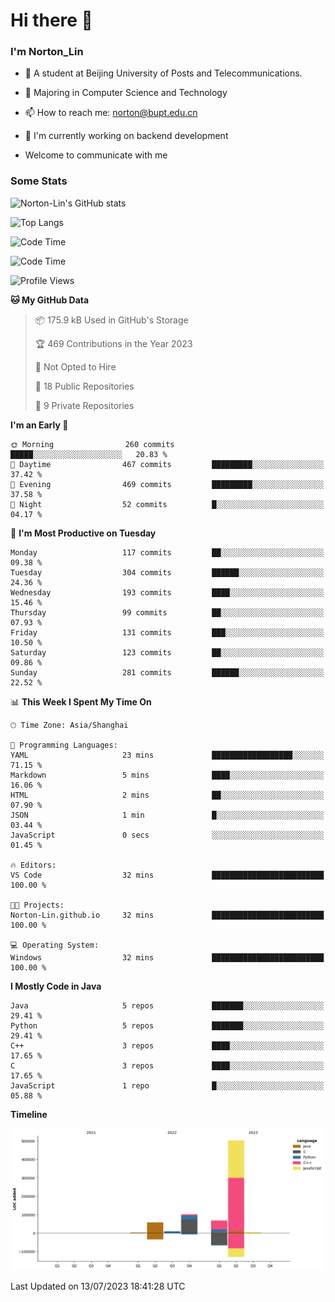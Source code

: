 
# Hi there 👋

### I'm Norton_Lin
- 🏫 A student at Beijing University of Posts and Telecommunications.
- 🌱 Majoring in Computer Science and Technology
- 📫 How to reach me: norton@bupt.edu.cn
- 🌱 I'm currently working on backend development

- Welcome to communicate with me

### Some Stats
![Norton-Lin's GitHub stats](https://github-readme-stats.vercel.app/api?username=Norton-Lin&count_private=true&show_icons=true&theme=radical)

![Top Langs](https://github-readme-stats.vercel.app/api/top-langs/?username=Norton-Lin&langs_count=10&layout=compact)

![Code Time](https://github-readme-stats.vercel.app/api/wakatime?username=Norton_Lin)

<!--START_SECTION:waka-->
![Code Time](http://img.shields.io/badge/Code%20Time-325%20hrs%2049%20mins-blue)

![Profile Views](http://img.shields.io/badge/Profile%20Views-0-blue)

**🐱 My GitHub Data** 

> 📦 175.9 kB Used in GitHub's Storage 
 > 
> 🏆 469 Contributions in the Year 2023
 > 
> 🚫 Not Opted to Hire
 > 
> 📜 18 Public Repositories 
 > 
> 🔑 9 Private Repositories 
 > 
**I'm an Early 🐤** 

```text
🌞 Morning                260 commits         █████░░░░░░░░░░░░░░░░░░░░   20.83 % 
🌆 Daytime                467 commits         █████████░░░░░░░░░░░░░░░░   37.42 % 
🌃 Evening                469 commits         █████████░░░░░░░░░░░░░░░░   37.58 % 
🌙 Night                  52 commits          █░░░░░░░░░░░░░░░░░░░░░░░░   04.17 % 
```
📅 **I'm Most Productive on Tuesday** 

```text
Monday                   117 commits         ██░░░░░░░░░░░░░░░░░░░░░░░   09.38 % 
Tuesday                  304 commits         ██████░░░░░░░░░░░░░░░░░░░   24.36 % 
Wednesday                193 commits         ████░░░░░░░░░░░░░░░░░░░░░   15.46 % 
Thursday                 99 commits          ██░░░░░░░░░░░░░░░░░░░░░░░   07.93 % 
Friday                   131 commits         ███░░░░░░░░░░░░░░░░░░░░░░   10.50 % 
Saturday                 123 commits         ██░░░░░░░░░░░░░░░░░░░░░░░   09.86 % 
Sunday                   281 commits         ██████░░░░░░░░░░░░░░░░░░░   22.52 % 
```


📊 **This Week I Spent My Time On** 

```text
🕑︎ Time Zone: Asia/Shanghai

💬 Programming Languages: 
YAML                     23 mins             ██████████████████░░░░░░░   71.15 % 
Markdown                 5 mins              ████░░░░░░░░░░░░░░░░░░░░░   16.06 % 
HTML                     2 mins              ██░░░░░░░░░░░░░░░░░░░░░░░   07.90 % 
JSON                     1 min               █░░░░░░░░░░░░░░░░░░░░░░░░   03.44 % 
JavaScript               0 secs              ░░░░░░░░░░░░░░░░░░░░░░░░░   01.45 % 

🔥 Editors: 
VS Code                  32 mins             █████████████████████████   100.00 % 

🐱‍💻 Projects: 
Norton-Lin.github.io     32 mins             █████████████████████████   100.00 % 

💻 Operating System: 
Windows                  32 mins             █████████████████████████   100.00 % 
```

**I Mostly Code in Java** 

```text
Java                     5 repos             ███████░░░░░░░░░░░░░░░░░░   29.41 % 
Python                   5 repos             ███████░░░░░░░░░░░░░░░░░░   29.41 % 
C++                      3 repos             ████░░░░░░░░░░░░░░░░░░░░░   17.65 % 
C                        3 repos             ████░░░░░░░░░░░░░░░░░░░░░   17.65 % 
JavaScript               1 repo              █░░░░░░░░░░░░░░░░░░░░░░░░   05.88 % 
```



**Timeline**

![Lines of Code chart](https://raw.githubusercontent.com/Norton-Lin/Norton-Lin/main/assets/bar_graph.png)


 Last Updated on 13/07/2023 18:41:28 UTC
<!--END_SECTION:waka-->
